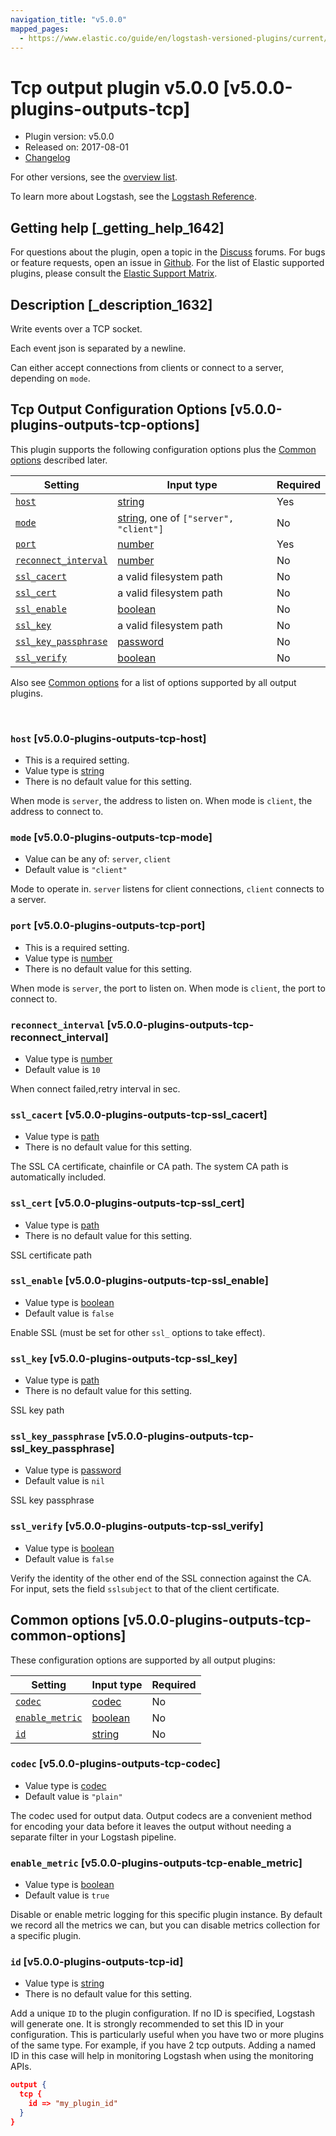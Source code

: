 ```yaml
---
navigation_title: "v5.0.0"
mapped_pages:
  - https://www.elastic.co/guide/en/logstash-versioned-plugins/current/v5.0.0-plugins-outputs-tcp.html
---
```


# Tcp output plugin v5.0.0 [v5.0.0-plugins-outputs-tcp]


* Plugin version: v5.0.0
* Released on: 2017-08-01
* [Changelog](https://github.com/logstash-plugins/logstash-output-tcp/blob/v5.0.0/CHANGELOG.md)

For other versions, see the [overview list](output-tcp-index.md).

To learn more about Logstash, see the [Logstash Reference](logstash://reference/index.md).

## Getting help [_getting_help_1642]

For questions about the plugin, open a topic in the [Discuss](http://discuss.elastic.co) forums. For bugs or feature requests, open an issue in [Github](https://github.com/logstash-plugins/logstash-output-tcp). For the list of Elastic supported plugins, please consult the [Elastic Support Matrix](https://www.elastic.co/support/matrix#matrix_logstash_plugins).


## Description [_description_1632]

Write events over a TCP socket.

Each event json is separated by a newline.

Can either accept connections from clients or connect to a server, depending on `mode`.


## Tcp Output Configuration Options [v5.0.0-plugins-outputs-tcp-options]

This plugin supports the following configuration options plus the [Common options](v5-0-0-plugins-outputs-tcp.md#v5.0.0-plugins-outputs-tcp-common-options) described later.

| Setting | Input type | Required |
| --- | --- | --- |
| [`host`](v5-0-0-plugins-outputs-tcp.md#v5.0.0-plugins-outputs-tcp-host) | [string](logstash://reference/configuration-file-structure.md#string) | Yes |
| [`mode`](v5-0-0-plugins-outputs-tcp.md#v5.0.0-plugins-outputs-tcp-mode) | [string](logstash://reference/configuration-file-structure.md#string), one of `["server", "client"]` | No |
| [`port`](v5-0-0-plugins-outputs-tcp.md#v5.0.0-plugins-outputs-tcp-port) | [number](logstash://reference/configuration-file-structure.md#number) | Yes |
| [`reconnect_interval`](v5-0-0-plugins-outputs-tcp.md#v5.0.0-plugins-outputs-tcp-reconnect_interval) | [number](logstash://reference/configuration-file-structure.md#number) | No |
| [`ssl_cacert`](v5-0-0-plugins-outputs-tcp.md#v5.0.0-plugins-outputs-tcp-ssl_cacert) | a valid filesystem path | No |
| [`ssl_cert`](v5-0-0-plugins-outputs-tcp.md#v5.0.0-plugins-outputs-tcp-ssl_cert) | a valid filesystem path | No |
| [`ssl_enable`](v5-0-0-plugins-outputs-tcp.md#v5.0.0-plugins-outputs-tcp-ssl_enable) | [boolean](logstash://reference/configuration-file-structure.md#boolean) | No |
| [`ssl_key`](v5-0-0-plugins-outputs-tcp.md#v5.0.0-plugins-outputs-tcp-ssl_key) | a valid filesystem path | No |
| [`ssl_key_passphrase`](v5-0-0-plugins-outputs-tcp.md#v5.0.0-plugins-outputs-tcp-ssl_key_passphrase) | [password](logstash://reference/configuration-file-structure.md#password) | No |
| [`ssl_verify`](v5-0-0-plugins-outputs-tcp.md#v5.0.0-plugins-outputs-tcp-ssl_verify) | [boolean](logstash://reference/configuration-file-structure.md#boolean) | No |

Also see [Common options](v5-0-0-plugins-outputs-tcp.md#v5.0.0-plugins-outputs-tcp-common-options) for a list of options supported by all output plugins.

 

### `host` [v5.0.0-plugins-outputs-tcp-host]

* This is a required setting.
* Value type is [string](logstash://reference/configuration-file-structure.md#string)
* There is no default value for this setting.

When mode is `server`, the address to listen on. When mode is `client`, the address to connect to.


### `mode` [v5.0.0-plugins-outputs-tcp-mode]

* Value can be any of: `server`, `client`
* Default value is `"client"`

Mode to operate in. `server` listens for client connections, `client` connects to a server.


### `port` [v5.0.0-plugins-outputs-tcp-port]

* This is a required setting.
* Value type is [number](logstash://reference/configuration-file-structure.md#number)
* There is no default value for this setting.

When mode is `server`, the port to listen on. When mode is `client`, the port to connect to.


### `reconnect_interval` [v5.0.0-plugins-outputs-tcp-reconnect_interval]

* Value type is [number](logstash://reference/configuration-file-structure.md#number)
* Default value is `10`

When connect failed,retry interval in sec.


### `ssl_cacert` [v5.0.0-plugins-outputs-tcp-ssl_cacert]

* Value type is [path](logstash://reference/configuration-file-structure.md#path)
* There is no default value for this setting.

The SSL CA certificate, chainfile or CA path. The system CA path is automatically included.


### `ssl_cert` [v5.0.0-plugins-outputs-tcp-ssl_cert]

* Value type is [path](logstash://reference/configuration-file-structure.md#path)
* There is no default value for this setting.

SSL certificate path


### `ssl_enable` [v5.0.0-plugins-outputs-tcp-ssl_enable]

* Value type is [boolean](logstash://reference/configuration-file-structure.md#boolean)
* Default value is `false`

Enable SSL (must be set for other `ssl_` options to take effect).


### `ssl_key` [v5.0.0-plugins-outputs-tcp-ssl_key]

* Value type is [path](logstash://reference/configuration-file-structure.md#path)
* There is no default value for this setting.

SSL key path


### `ssl_key_passphrase` [v5.0.0-plugins-outputs-tcp-ssl_key_passphrase]

* Value type is [password](logstash://reference/configuration-file-structure.md#password)
* Default value is `nil`

SSL key passphrase


### `ssl_verify` [v5.0.0-plugins-outputs-tcp-ssl_verify]

* Value type is [boolean](logstash://reference/configuration-file-structure.md#boolean)
* Default value is `false`

Verify the identity of the other end of the SSL connection against the CA. For input, sets the field `sslsubject` to that of the client certificate.



## Common options [v5.0.0-plugins-outputs-tcp-common-options]

These configuration options are supported by all output plugins:

| Setting | Input type | Required |
| --- | --- | --- |
| [`codec`](v5-0-0-plugins-outputs-tcp.md#v5.0.0-plugins-outputs-tcp-codec) | [codec](logstash://reference/configuration-file-structure.md#codec) | No |
| [`enable_metric`](v5-0-0-plugins-outputs-tcp.md#v5.0.0-plugins-outputs-tcp-enable_metric) | [boolean](logstash://reference/configuration-file-structure.md#boolean) | No |
| [`id`](v5-0-0-plugins-outputs-tcp.md#v5.0.0-plugins-outputs-tcp-id) | [string](logstash://reference/configuration-file-structure.md#string) | No |

### `codec` [v5.0.0-plugins-outputs-tcp-codec]

* Value type is [codec](logstash://reference/configuration-file-structure.md#codec)
* Default value is `"plain"`

The codec used for output data. Output codecs are a convenient method for encoding your data before it leaves the output without needing a separate filter in your Logstash pipeline.


### `enable_metric` [v5.0.0-plugins-outputs-tcp-enable_metric]

* Value type is [boolean](logstash://reference/configuration-file-structure.md#boolean)
* Default value is `true`

Disable or enable metric logging for this specific plugin instance. By default we record all the metrics we can, but you can disable metrics collection for a specific plugin.


### `id` [v5.0.0-plugins-outputs-tcp-id]

* Value type is [string](logstash://reference/configuration-file-structure.md#string)
* There is no default value for this setting.

Add a unique `ID` to the plugin configuration. If no ID is specified, Logstash will generate one. It is strongly recommended to set this ID in your configuration. This is particularly useful when you have two or more plugins of the same type. For example, if you have 2 tcp outputs. Adding a named ID in this case will help in monitoring Logstash when using the monitoring APIs.

```json
output {
  tcp {
    id => "my_plugin_id"
  }
}
```




